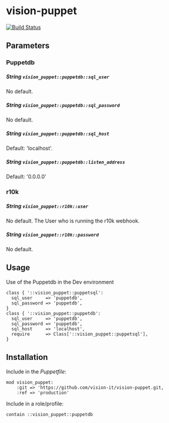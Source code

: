 # vision-puppet

[![Build Status](https://travis-ci.org/vision-it/vision-puppet.svg?branch=production)](https://travis-ci.org/vision-it/vision-puppet)

## Parameters

### Puppetdb
##### String `vision_puppet::puppetdb::sql_user`
No default.
##### String `vision_puppet::puppetdb::sql_password`
No default.
##### String `vision_puppet::puppetdb::sql_host`
Default: 'localhost'.
##### String `vision_puppet::puppetdb::listen_address`
Default: '0.0.0.0'

### r10k
##### String `vision_puppet::r10k::user`
No default. The User who is running the r10k webhook.
##### String `vision_puppet::r10k::password`
No default. 

## Usage
Use of the Puppetdb in the Dev environment
```puppet
class { '::vision_puppet::puppetsql':
  sql_user     => 'puppetdb',
  sql_password => 'puppetdb',
}
class { '::vision_puppet::puppetdb':
  sql_user     => 'puppetdb',
  sql_password => 'puppetdb',
  sql_host     => 'localhost',
  require      => Class['::vision_puppet::puppetsql'],
}
```

## Installation

Include in the *Puppetfile*:

```
mod vision_puppet:
    :git => 'https://github.com/vision-it/vision-puppet.git,
    :ref => 'production'
```

Include in a role/profile:

```puppet
contain ::vision_puppet::puppetdb
```

